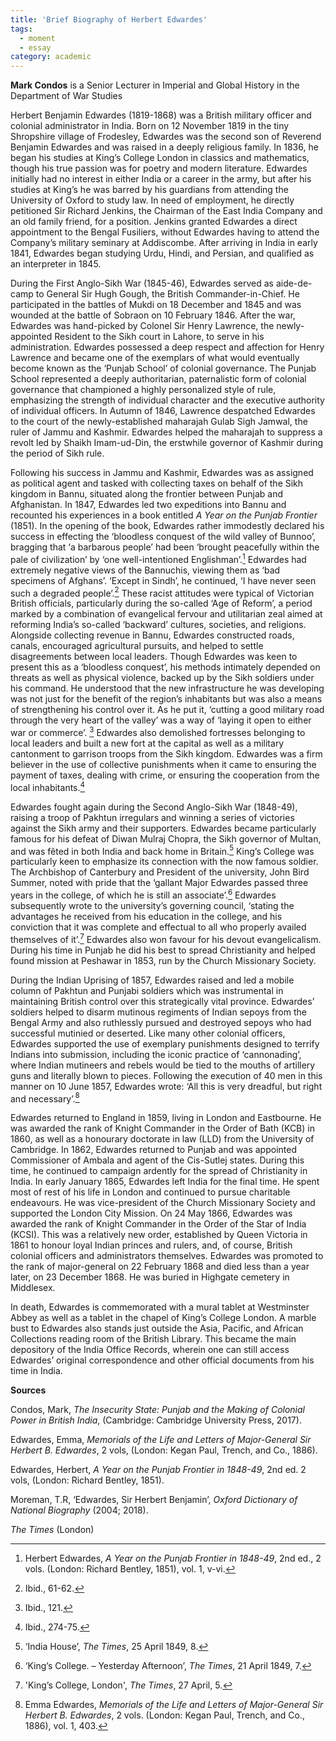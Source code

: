 ```yaml
---
title: 'Brief Biography of Herbert Edwardes'
tags:
  - moment
  - essay
category: academic
---
```

**Mark Condos** is a Senior Lecturer in Imperial and Global History in the Department of War Studies

Herbert Benjamin Edwardes (1819-1868) was a British military officer and colonial administrator in India. Born on 12 November 1819 in the tiny Shropshire village of Frodesley, Edwardes was the second son of Reverend Benjamin Edwardes and was raised in a deeply religious family. In 1836, he began his studies at King’s College London in classics and mathematics, though his true passion was for poetry and modern literature. Edwardes initially had no interest in either India or a career in the army, but after his studies at King’s he was barred by his guardians from attending the University of Oxford to study law. In need of employment, he directly petitioned Sir Richard Jenkins, the Chairman of the East India Company and an old family friend, for a position. Jenkins granted Edwardes a direct appointment to the Bengal Fusiliers, without Edwardes having to attend the Company’s military seminary at Addiscombe. After arriving in India in early 1841, Edwardes began studying Urdu, Hindi, and Persian, and qualified as an interpreter in 1845.

During the First Anglo-Sikh War (1845-46), Edwardes served as aide-de-camp to General Sir Hugh Gough, the British Commander-in-Chief. He participated in the battles of Mukdi on 18 December and 1845 and was wounded at the battle of Sobraon on 10 February 1846. After the war, Edwardes was hand-picked by Colonel Sir Henry Lawrence, the newly-appointed Resident to the Sikh court in Lahore, to serve in his administration. Edwardes possessed a deep respect and affection for Henry Lawrence and became one of the exemplars of what would eventually become known as the ‘Punjab School’ of colonial governance. The Punjab School represented a deeply authoritarian, paternalistic form of colonial governance that championed a highly personalized style of rule, emphasizing the strength of individual character and the executive authority of individual officers. In Autumn of 1846, Lawrence despatched Edwardes to the court of the newly-established maharajah Gulab Sigh Jamwal, the ruler of Jammu and Kashmir. Edwardes helped the maharajah to suppress a revolt led by Shaikh Imam-ud-Din, the erstwhile governor of Kashmir during the period of Sikh rule.

Following his success in Jammu and Kashmir, Edwardes was as assigned as political agent and tasked with collecting taxes on behalf of the Sikh kingdom in Bannu, situated along the frontier between Punjab and Afghanistan. In 1847, Edwardes led two expeditions into Bannu and recounted his experiences in a book entitled _A Year on the Punjab Frontier_ (1851). In the opening of the book, Edwardes rather immodestly declared his success in effecting the ‘bloodless conquest of the wild valley of Bunnoo’, bragging that ‘a barbarous people’ had been ‘brought peacefully within the pale of civilization’ by ‘one well-intentioned Englishman’.[^1] Edwardes had extremely negative views of the Bannuchis, viewing them as ‘bad specimens of Afghans’. ‘Except in Sindh’, he continued, ‘I have never seen such a degraded people’.[^2] These racist attitudes were typical of Victorian British officials, particularly during the so-called ‘Age of Reform’, a period marked by a combination of evangelical fervour and utilitarian zeal aimed at reforming India’s so-called ‘backward’ cultures, societies, and religions. Alongside collecting revenue in Bannu, Edwardes constructed roads, canals, encouraged agricultural pursuits, and helped to settle disagreements between local leaders. Though Edwardes was keen to present this as a ‘bloodless conquest’, his methods intimately depended on threats as well as physical violence, backed up by the Sikh soldiers under his command. He understood that the new infrastructure he was developing was not just for the benefit of the region’s inhabitants but was also a means of strengthening his control over it. As he put it, ‘cutting a good military road through the very heart of the valley’ was a way of ‘laying it open to either war or commerce’. [^3] Edwardes also demolished fortresses belonging to local leaders and built a new fort at the capital as well as a military cantonment to garrison troops from the Sikh kingdom. Edwardes was a firm believer in the use of collective punishments when it came to ensuring the payment of taxes, dealing with crime, or ensuring the cooperation from the local inhabitants.[^4]

Edwardes fought again during the Second Anglo-Sikh War (1848-49), raising a troop of Pakhtun irregulars and winning a series of victories against the Sikh army and their supporters. Edwardes became particularly famous for his defeat of Diwan Mulraj Chopra, the Sikh governor of Multan, and was fêted in both India and back home in Britain.[^5] King’s College was particularly keen to emphasize its connection with the now famous soldier. The Archbishop of Canterbury and President of the university, John Bird Summer, noted with pride that the ‘gallant Major Edwardes passed three years in the college, of which he is still an associate’.[^6] Edwardes subsequently wrote to the university’s governing council, ‘stating the advantages he received from his education in the college, and his conviction that it was complete and effectual to all who properly availed themselves of it’.[^7] Edwardes also won favour for his devout evangelicalism. During his time in Punjab he did his best to spread Christianity and helped found mission at Peshawar in 1853, run by the Church Missionary Society.

During the Indian Uprising of 1857, Edwardes raised and led a mobile column of Pakhtun and Punjabi soldiers which was instrumental in maintaining British control over this strategically vital province. Edwardes’ soldiers helped to disarm mutinous regiments of Indian sepoys from the Bengal Army and also ruthlessly pursued and destroyed sepoys who had successful mutinied or deserted. Like many other colonial officers, Edwardes supported the use of exemplary punishments designed to terrify Indians into submission, including the iconic practice of ‘cannonading’, where Indian mutineers and rebels would be tied to the mouths of artillery guns and literally blown to pieces. Following the execution of 40 men in this manner on 10 June 1857, Edwardes wrote: ‘All this is very dreadful, but right and necessary’.[^8]

Edwardes returned to England in 1859, living in London and Eastbourne. He was awarded the rank of Knight Commander in the Order of Bath (KCB) in 1860, as well as a honourary doctorate in law (LLD) from the University of Cambridge. In 1862, Edwardes returned to Punjab and was appointed Commissioner of Ambala and agent of the Cis-Sutlej states. During this time, he continued to campaign ardently for the spread of Christianity in India. In early January 1865, Edwardes left India for the final time. He spent most of rest of his life in London and continued to pursue charitable endeavours. He was vice-president of the Church Missionary Society and supported the London City Mission. On 24 May 1866, Edwardes was awarded the rank of Knight Commander in the Order of the Star of India (KCSI). This was a relatively new order, established by Queen Victoria in 1861 to honour loyal Indian princes and rulers, and, of course, British colonial officers and administrators themselves. Edwardes was promoted to the rank of major-general on 22 February 1868 and died less than a year later, on 23 December 1868. He was buried in Highgate cemetery in Middlesex. 

In death, Edwardes is commemorated with a mural tablet at Westminster Abbey as well as a tablet in the chapel of King’s College London. A marble bust to Edwardes also stands just outside the Asia, Pacific, and African Collections reading room of the British Library. This became the main depository of the India Office Records, wherein one can still access Edwardes’ original correspondence and other official documents from his time in India.

**Sources**

Condos, Mark, _The Insecurity State: Punjab and the Making of Colonial Power in British India_, (Cambridge: Cambridge University Press, 2017).

Edwardes, Emma, _Memorials of the Life and Letters of Major-General Sir Herbert B. Edwardes_, 2 vols, (London: Kegan Paul, Trench, and Co., 1886).

Edwardes, Herbert, _A Year on the Punjab Frontier in 1848-49_, 2nd ed. 2 vols, (London: Richard Bentley, 1851).

Moreman, T.R, ‘Edwardes, Sir Herbert Benjamin’, _Oxford Dictionary of National Biography_ (2004; 2018).

_The Times_ (London)

[^1]: Herbert Edwardes, _A Year on the Punjab Frontier in 1848-49_, 2nd ed., 2 vols. (London: Richard Bentley, 1851), vol. 1, v-vi.
[^2]: Ibid., 61-62.
[^3]: Ibid., 121.
[^4]: Ibid., 274-75.
[^5]: ‘India House’, _The Times_, 25 April 1849, 8. 
[^6]: ‘King’s College. – Yesterday Afternoon’, _The Times_, 21 April 1849, 7.
[^7]: 'King’s College, London', _The Times_, 27 April, 5.
[^8]: Emma Edwardes, _Memorials of the Life and Letters of Major-General Sir Herbert B. Edwardes_, 2 vols. (London: Kegan Paul, Trench, and Co., 1886), vol. 1, 403.
